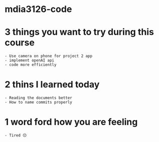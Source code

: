 # mdia3126-code

# 3 things you want to try during this course
    - Use camera on phone for project 2 app
    - implement openAI api
    - code more efficiently

# 2 thins I learned today
    - Reading the documents better
    - How to name commits properly

# 1 word ford how you are feeling
    - Tired 😔    
